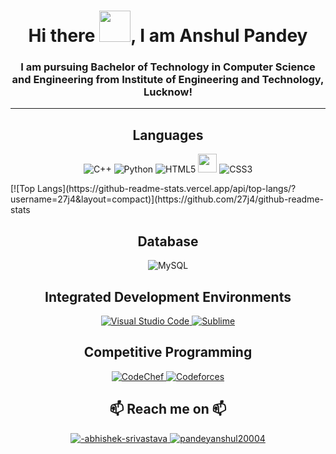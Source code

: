 <h1 align = "center"> Hi there <img src="https://media.tenor.com/SNL9_xhZl9oAAAAi/waving-hand-joypixels.gif" width="50">, I am Anshul Pandey </h1>
<h3 align = "center"> I am pursuing Bachelor of Technology in Computer Science and Engineering from Institute of Engineering and Technology, Lucknow! </h3>

---
<h2 align="center">Languages</h2>
<p align="center">
  <img src="https://img.shields.io/badge/c++-%2300599C.svg?style=for-the-badge&logo=c%2B%2B&logoColor=white" alt="C++" />
  <img src="https://img.shields.io/badge/Python-FFD43B?style=for-the-badge&logo=python&logoColor=blue" alt="Python" />
  <img src="https://img.shields.io/badge/html5-%23E34F26.svg?style=for-the-badge&logo=html5&logoColor=white" alt="HTML5" />
  <img src="https://cdn.jsdelivr.net/gh/devicons/devicon@latest/icons/javascript/javascript-original.svg" width="30px">
<!--   <img src="fab fa-java' style='font-size:48px;color:red'" alt="Java" /> -->
  <img src="https://img.shields.io/badge/css3-%231572B6.svg?style=for-the-badge&logo=css3&logoColor=white" alt="CSS3" />
</p>
[![Top Langs](https://github-readme-stats.vercel.app/api/top-langs/?username=27j4&layout=compact)](https://github.com/27j4/github-readme-stats
<h2 align="center">Database</h2>
<p align="center">
  <img src="https://img.shields.io/badge/MySQL-005C84?style=for-the-badge&logo=mysql&logoColor=white" alt="MySQL" />
</p>
<h2 align="center">Integrated Development Environments</h2>
<p align="center"> 
  <a href="https://code.visualstudio.com/" target="_blank">
    <img src="https://img.shields.io/badge/Visual_Studio_Code-0078D4?style=for-the-badge&logo=visual%20studio%20code&logoColor=white" alt="Visual Studio Code"/> 
  </a>
  <a href="https://www.sublimetext.com/" target="_blank">
    <img src="https://img.shields.io/badge/sublime_text-%23575757.svg?&style=for-the-badge&logo=sublime-text&logoColor=important" alt="Sublime"/> 
  </a>
</p>
<h2 align="center">Competitive Programming</h2>
<p align="center"> 
  <a href="https://www.codechef.com/users/anshul_iet_22" target="_blank">
    <img src="https://img.shields.io/badge/Codechef-%23B92B27.svg?&style=for-the-badge&logo=Codechef&logoColor=white" alt="CodeChef"/> 
  </a>
  <a href="https://codeforces.com/profile/ansh_it_is" target="_blank">
    <img src="https://img.shields.io/badge/Codeforces-445f9d?style=for-the-badge&logo=Codeforces&logoColor=white" alt="Codeforces"/> 
  </a>
<!--   <a href="https://leetcode.com/u/ansh_iet_22/" target="_blank">
    <img src="https://icons.coreui.io/icons/brand/leetcode/" alt="Leetcode"/> 
  </a> -->
</p>  


<h2 align = "center"> 📫 Reach me on 📫 </h2>
<p align = "center"> 
  <a  href = "https://www.linkedin.com/in/anshul-pandey-b5316824a/" target = "_blank"> 
    <img src="https://img.shields.io/badge/Linked%20In-0A66C2.svg?style=for-the-badge&logo=linkedin&logoColor=white" alt = "-abhishek-srivastava" />
  </a>
  <a href = "mailto:pandeyanshul2004@gmail.com" target = "_blank">
    <img src="https://img.shields.io/badge/Gmail-D14836?style=for-the-badge&logo=gmail&logoColor=white"  alt = "pandeyanshul20004" />
  </a>
</p>
